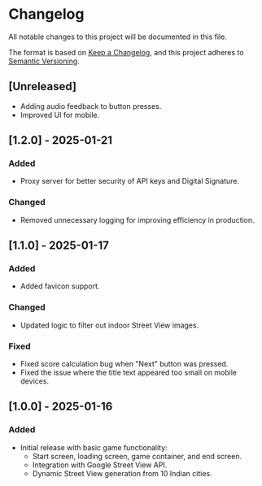 # Changelog

All notable changes to this project will be documented in this file.

The format is based on [Keep a Changelog](https://keepachangelog.com/en/1.0.0/),
and this project adheres to [Semantic Versioning](https://semver.org/spec/v2.0.0.html).

## [Unreleased]
- Adding audio feedback to button presses.
- Improved UI for mobile.

## [1.2.0] - 2025-01-21
### Added
- Proxy server for better security of API keys and Digital Signature.

### Changed
- Removed unnecessary logging for improving efficiency in production.

## [1.1.0] - 2025-01-17
### Added
- Added favicon support.

### Changed
- Updated logic to filter out indoor Street View images.

### Fixed
- Fixed score calculation bug when "Next" button was pressed.
- Fixed the issue where the title text appeared too small on mobile devices.

## [1.0.0] - 2025-01-16
### Added
- Initial release with basic game functionality:
  - Start screen, loading screen, game container, and end screen.
  - Integration with Google Street View API.
  - Dynamic Street View generation from 10 Indian cities.

